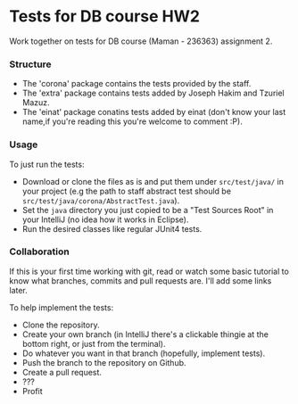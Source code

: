 # Tests for DB course HW2
Work together on tests for DB course (Maman - 236363) assignment 2.

### Structure
- The 'corona' package contains the tests provided by the staff.
- The 'extra' package contains tests added by Joseph Hakim and Tzuriel Mazuz.
- The 'einat' package conatins tests added by einat (don't know your 
    last name,if you're reading this you're welcome to comment :P).

### Usage
To just run the tests: 
- Download or clone the files as is and put them
under `src/test/java/` in your project (e.g the path to staff abstract 
test should be `src/test/java/corona/AbstractTest.java`).
- Set the `java` directory you just copied to be a 
"Test Sources Root" in your IntelliJ (no idea how it works
in Eclipse).
- Run the desired classes like regular JUnit4 tests.

### Collaboration
If this is your first time working with git, read or watch some 
basic tutorial to know what branches, commits and 
pull requests are. I'll add some links later.

To help implement the tests:
- Clone the repository.
- Create your own branch (in IntelliJ there's a 
clickable thingie at the bottom right, or just from the terminal).
- Do whatever you want in that branch (hopefully, implement tests).
- Push the branch to the repository on Github.
- Create a pull request.
- ???
- Profit 
